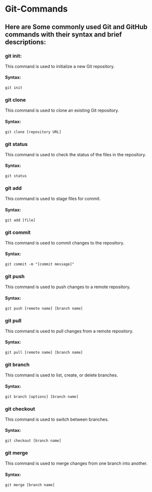 # Git-Commands
## Here are Some commonly used Git and GitHub commands with their syntax and brief descriptions:

### git init:
This command is used to initialize a new Git repository.
#### Syntax: 
    git init

### git clone 
This command is used to clone an existing Git repository.
#### Syntax: 
    git clone [repository URL]

### git status
This command is used to check the status of the files in the repository.
#### Syntax: 
    git status

### git add
This command is used to stage files for commit.
#### Syntax: 
    git add [file]

### git commit
This command is used to commit changes to the repository.
#### Syntax: 
    git commit -m "[commit message]"

### git push
This command is used to push changes to a remote repository.
#### Syntax: 
    git push [remote name] [branch name]

### git pull
This command is used to pull changes from a remote repository.
#### Syntax: 
    git pull [remote name] [branch name]

### git branch
This command is used to list, create, or delete branches.
#### Syntax: 
    git branch [options] [branch name]

### git checkout
This command is used to switch between branches.
#### Syntax: 
    git checkout [branch name]

### git merge
This command is used to merge changes from one branch into another.
#### Syntax: 
    git merge [branch name]
